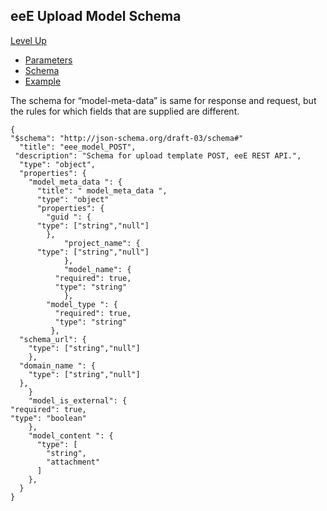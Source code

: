 ## eeE Upload Model Schema ##

[Level Up](../README.md)

* [Parameters](parameters.md)
* [Schema](schema.md)
* [Example](example.md)

The schema for “model-meta-data” is same for response and request, but the rules for which fields that are supplied are different.

```
{
"$schema": "http://json-schema.org/draft-03/schema#" 
  "title": "eee_model_POST",
 "description": "Schema for upload template POST, eeE REST API.",
  "type": "object",
  "properties": {
    "model_meta_data ": {
      "title": " model_meta_data ",
      "type": "object"
      "properties": {
    	"guid ": {
	  "type": ["string","null"]
    	},
        	"project_name": {
	  "type": ["string","null"]
        	},
        	"model_name": {
          "required": true,
          "type": "string"
        	},
    	"model_type ": {
      	  "required": true,
      	  "type": "string"
         },
  "schema_url": {
    "type": ["string","null"]
    },
  "domain_name ": {
    "type": ["string","null"]
  },
    }
    "model_is_external": {
"required": true,
"type": "boolean"
    },
    "model_content ": {
      "type": [
        "string",
        "attachment"
      ]
    },
  }
}
```